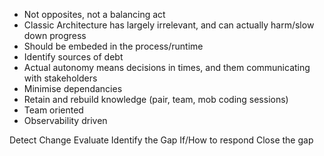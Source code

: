 ﻿- Not opposites, not a balancing act
- Classic Architecture has largely irrelevant, and can actually harm/slow down progress
- Should be embeded in the process/runtime
- Identify sources of debt
- Actual autonomy means decisions in times, and them communicating with stakeholders
- Minimise dependancies
- Retain and rebuild knowledge (pair, team, mob coding sessions)
- Team oriented
- Observability driven

Detect Change
Evaluate
Identify the Gap
If/How to respond
Close the gap

